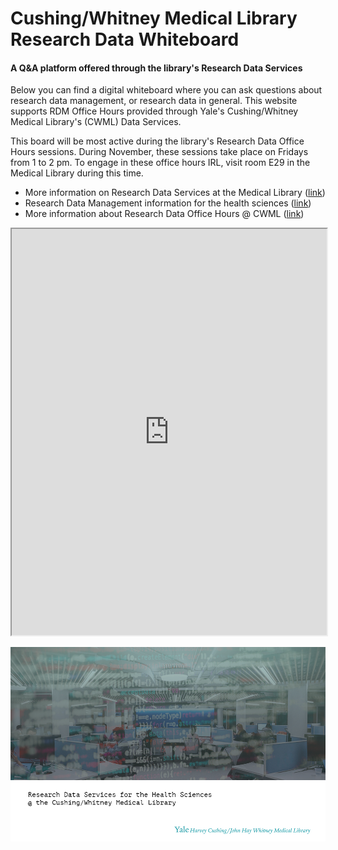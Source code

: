 # Cushing/Whitney Medical Library Research Data Whiteboard
#### A Q&A platform offered through the library's Research Data Services

Below you can find a digital whiteboard where you can ask questions about research data management, or research data in general. This website supports RDM Office Hours provided through Yale's Cushing/Whitney Medical Library's (CWML) Data Services. 

This board will be most active during the library's Research Data Office Hours sessions. During November, these sessions take place on Fridays from 1 to 2 pm. To engage in these office hours IRL, visit room E29 in the Medical Library during this time. 

* More information on Research Data Services at the Medical Library ([link](https://library.medicine.yale.edu/research-data))
* Research Data Management information for the health sciences ([link](https://guides.library.yale.edu/rdm_healthsci))
* More information about Research Data Office Hours @ CWML ([link](https://library.medicine.yale.edu/research-data/drop-in-help))

<iframe width="100%" height="650px" src="https://awwapp.com/b/ufn87iqow/"></iframe>


[![Research Data Services @ Yale's Cushing/Whitney Medical Library](../images/research-data-image.png)](https://library.medicine.yale.edu/research-data)
